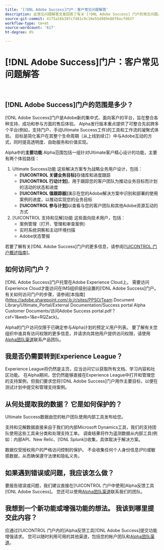 ```yaml
---
title: '[!DNL Adobe Success]门户：客户常见问题解答'
description: 此常见问题解答文章回答了有关 [!DNL Adobe Success] 门户的常见问题。
source-git-commit: 4175a16b38fcf481c9c10e55d989e86f8acfd637
workflow-type: tm+mt
source-wordcount: '617'
ht-degree: 0%

---
```



# [!DNL Adobe Success]门户：客户常见问题解答

 
## [!DNL Adobe Success]门户的范围是多少？

[!DNL Adobe Success]门户是Adobe新的集中式、面向客户的平台，旨在整合各种支持、成功和参与方面的售后体验。 Alpha发行版本重点提供了可整合先前跨多个平台(例如，支持门户、手动Ultimate Success工件)的工具和工作流的凝聚式体验。 目标是简化客户在其整个生命周期（从上线到续订）中与Adobe互动的方式，同时提高透明度、自助服务和价值实现。

Alpha中的&#x200B;**主要功能**
Alpha范围包括一组针对Ultimate客户精心设计的功能，主要有两个体验路径：
1. Ultimate Success功能
这些解决方案专为战略业务用户设计，包括：
   * **[!UICONTROL 关键业务目标]**&#x200B;存储库和进度跟踪
   * **[!UICONTROL 行动计划]**，用于跟踪您的客户团队为推动业务目标而计划的活动的状态和进度
   * **[!UICONTROL 值跟踪器]**&#x200B;演示在您的Adobe解决方案中识别和部署的使用案例的进度，以推动实现您的业务目标
   * **[!UICONTROL 参与计划]**&#x200B;以查看与您的客户团队和其他Adobe资源互动的方式
1. [!UICONTROL 支持和见解]功能
这些面向技术用户，包括：
   * 案例管理（打开、管理和审查案例）
   * 实时系统洞察和主动环境扫描
   * Adobe状态警报

若要了解有关[!DNL Adobe Success]门户的更多信息，请参阅[[!UICONTROL 门户概述指南]](/help/adobe-success-portal/adobe-success-portal-introduction.md)。

## 如何访问门户？

[!DNL Adobe Success]门户托管在Adobe Experience Cloud上。 需要访问Experience Cloud才能访问在IMS组织级别设置的[!DNL Adobe Success]门户。 有关如何访问门户的步骤，请参阅[本指南]&#x200B;(https://adobe.sharepoint.com/:b:/r/sites/PPSO/Team Document Library/Ultimate_Portal/External Documentation/Success portal Alpha Customer Documents/访问Adobe Success portal.pdf？csf=1&amp;web=1&amp;e=RQZack)。

Alpha的门户访问仅限于已确定参与Alpha计划的预定义用户列表。 要了解有关您组织中谁具有访问权限的更多信息，并请求向其他用户提供访问权限，请使用[Alpha团队渠道](https://teams.microsoft.com/l/channel/19:h-GcuAZs9uF05rervqTdx2U27ohYINuRUIfbMte9B-U1@thread.tacv2/General?groupId=02b87789-3475-47e4-94c1-0981f63ae89f&tenantId=fa7b1b5a-7b34-4387-94ae-d2c178decee1)联系产品团队。

## 我是否仍需要转到Experience League？

Experience League将仍然是主页，应当访问它以获取所有文档、学习内容和社区功能。 在Alpha期间，您仍然能够直接在Experience League中打开和管理您的支持案例，但我们要求您将[!DNL Adobe Success]门户用作主要目标，以便在测试计划中提交和管理支持案例。

## 从何处提取我的数据？ 它是如何保护的？

Ultimate Success数据由您的帐户团队使用内部工具发布给您。

支持和见解数据直接来自于我们的内部Microsoft Dynamics工具，我们的支持团队使用这些工具来分类和处理支持工单。 调查结果将作为遥测数据从内部工具(例如：内部API、New Relic、[!DNL Splunk])收集，具体取决于解决方案。

数据仅受授权用户的严格访问控制的保护。 不会收集任何个人身份信息(PII)或敏感数据，从而确保遵守法律和隐私义务。

## 如果遇到错误或问题，我应该怎么做？

要报告错误或问题，我们建议直接在[!UICONTROL 门户中使用]Alpha反馈工具[!DNL Adobe Success]。 您还可以使用[Alpha团队渠道](https://teams.microsoft.com/l/channel/19:h-GcuAZs9uF05rervqTdx2U27ohYINuRUIfbMte9B-U1@thread.tacv2/General?groupId=02b87789-3475-47e4-94c1-0981f63ae89f&tenantId=fa7b1b5a-7b34-4387-94ae-d2c178decee1)联系我们的团队。

## 我想到一个新功能或增强功能的想法。 我该到哪里提交此内容？

应通过[!UICONTROL 门户内的]Alpha反馈工具[!DNL Adobe Success]提交功能增强请求。 您可以随时利用可用的其他渠道，包括您的帐户团队和[Alpha团队渠道](https://teams.microsoft.com/l/channel/19:h-GcuAZs9uF05rervqTdx2U27ohYINuRUIfbMte9B-U1@thread.tacv2/General?groupId=02b87789-3475-47e4-94c1-0981f63ae89f&tenantId=fa7b1b5a-7b34-4387-94ae-d2c178decee1)。
